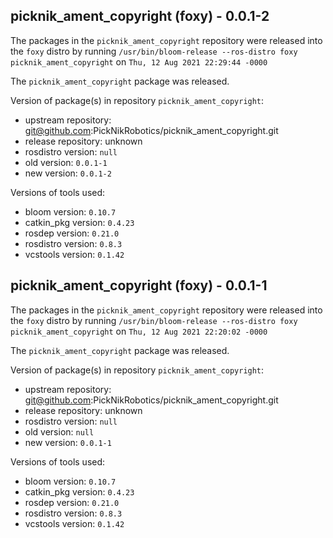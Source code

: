## picknik_ament_copyright (foxy) - 0.0.1-2

The packages in the `picknik_ament_copyright` repository were released into the `foxy` distro by running `/usr/bin/bloom-release --ros-distro foxy picknik_ament_copyright` on `Thu, 12 Aug 2021 22:29:44 -0000`

The `picknik_ament_copyright` package was released.

Version of package(s) in repository `picknik_ament_copyright`:

- upstream repository: git@github.com:PickNikRobotics/picknik_ament_copyright.git
- release repository: unknown
- rosdistro version: `null`
- old version: `0.0.1-1`
- new version: `0.0.1-2`

Versions of tools used:

- bloom version: `0.10.7`
- catkin_pkg version: `0.4.23`
- rosdep version: `0.21.0`
- rosdistro version: `0.8.3`
- vcstools version: `0.1.42`


## picknik_ament_copyright (foxy) - 0.0.1-1

The packages in the `picknik_ament_copyright` repository were released into the `foxy` distro by running `/usr/bin/bloom-release --ros-distro foxy picknik_ament_copyright` on `Thu, 12 Aug 2021 22:20:02 -0000`

The `picknik_ament_copyright` package was released.

Version of package(s) in repository `picknik_ament_copyright`:

- upstream repository: git@github.com:PickNikRobotics/picknik_ament_copyright.git
- release repository: unknown
- rosdistro version: `null`
- old version: `null`
- new version: `0.0.1-1`

Versions of tools used:

- bloom version: `0.10.7`
- catkin_pkg version: `0.4.23`
- rosdep version: `0.21.0`
- rosdistro version: `0.8.3`
- vcstools version: `0.1.42`


